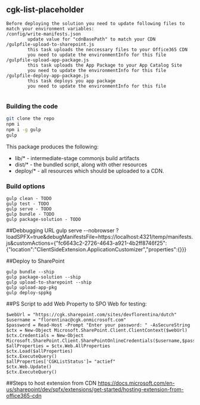 ## cgk-list-placeholder

```
Before deploying the solution you need to update following files to match your environment variables:
/config/write-manifests.json
        update value for "cdnBasePath" to match your CDN
/gulpfile-upload-to-sharepoint.js
        this task uploads the neccessary files to your Office365 CDN
        you need to update the environmentInfo for this file 
/gulpfile-upload-app-package.js
        this task uploads the App Package to your App Catalog Site
        you need to update the environmentInfo for this file 
/gulpfile-deploy-app-package.js
        this task deploys you app package
        you need to update the environmentInfo for this file 
      
```
### Building the code

```bash
git clone the repo
npm i
npm i -g gulp
gulp
```

This package produces the following:

* lib/* - intermediate-stage commonjs build artifacts
* dist/* - the bundled script, along with other resources
* deploy/* - all resources which should be uploaded to a CDN.

### Build options
```
gulp clean - TODO
gulp test - TODO
gulp serve - TODO
gulp bundle - TODO
gulp package-solution - TODO
```

##Debbugging URL
gulp serve --nobrowser
?loadSPFX=true&debugManifestsFile=https://localhost:4321/temp/manifests.js&customActions={"fc6643c2-2726-4643-a921-4b2ff8746f25":{"location":"ClientSideExtension.ApplicationCustomizer","properties":{}}}

##Deploy to SharePoint
```
gulp bundle --ship
gulp package-solution --ship
gulp upload-to-sharepoint --ship
gulp upload-app-pkg
gulp deploy-sppkg
```
##PS Script to add Web Property to SPO Web for testing:
```
$webUrl = "https://cgk.sharepoint.com/sites/devflorentina/dutch"
$username = "florentinac@cgk.onmicrosoft.com"
$password = Read-Host -Prompt "Enter your password: " -AsSecureString
$ctx = New-Object Microsoft.SharePoint.Client.ClientContext($webUrl)
$ctx.Credentials = New-Object Microsoft.SharePoint.Client.SharePointOnlineCredentials($username,$password)
$allProperties = $ctx.Web.AllProperties
$ctx.Load($allProperties)
$ctx.ExecuteQuery()
$allProperties['CGKListStatus']= "actief"
$ctx.Web.Update()
$ctx.ExecuteQuery()
```

##Steps to host extension from CDN
https://docs.microsoft.com/en-us/sharepoint/dev/spfx/extensions/get-started/hosting-extension-from-office365-cdn